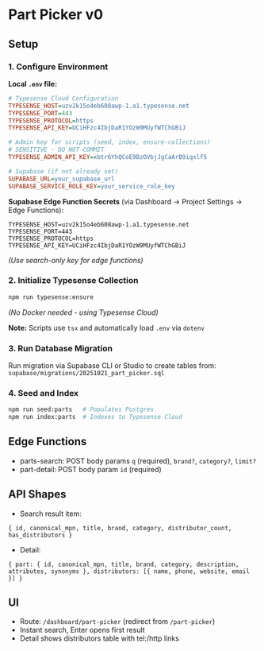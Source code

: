 # Part Picker v0

## Setup

### 1. Configure Environment

**Local `.env` file:**
```ini
# Typesense Cloud Configuration
TYPESENSE_HOST=uzv2k15o4eb608awp-1.a1.typesense.net
TYPESENSE_PORT=443
TYPESENSE_PROTOCOL=https
TYPESENSE_API_KEY=UCiHFzc4IbjDaR1YOzW9MUyfWTChGBiJ

# Admin key for scripts (seed, index, ensure-collections)
# SENSITIVE - DO NOT COMMIT
TYPESENSE_ADMIN_API_KEY=xbtr6YhQCoE9BzOVbjJgCaArB9iqxlf5

# Supabase (if not already set)
SUPABASE_URL=your_supabase_url
SUPABASE_SERVICE_ROLE_KEY=your_service_role_key
```

**Supabase Edge Function Secrets** (via Dashboard → Project Settings → Edge Functions):
```
TYPESENSE_HOST=uzv2k15o4eb608awp-1.a1.typesense.net
TYPESENSE_PORT=443
TYPESENSE_PROTOCOL=https
TYPESENSE_API_KEY=UCiHFzc4IbjDaR1YOzW9MUyfWTChGBiJ
```
*(Use search-only key for edge functions)*

### 2. Initialize Typesense Collection
```bash
npm run typesense:ensure
```
*(No Docker needed - using Typesense Cloud)*

**Note:** Scripts use `tsx` and automatically load `.env` via `dotenv`

### 3. Run Database Migration
Run migration via Supabase CLI or Studio to create tables from:
`supabase/migrations/20251021_part_picker.sql`

### 4. Seed and Index
```bash
npm run seed:parts   # Populates Postgres
npm run index:parts  # Indexes to Typesense Cloud
```

## Edge Functions
- parts-search: POST body params `q` (required), `brand?`, `category?`, `limit?`
- part-detail: POST body param `id` (required)

## API Shapes
- Search result item:
```
{ id, canonical_mpn, title, brand, category, distributor_count, has_distributors }
```
- Detail:
```
{ part: { id, canonical_mpn, title, brand, category, description, attributes, synonyms }, distributors: [{ name, phone, website, email }] }
```

## UI
- Route: `/dashboard/part-picker` (redirect from `/part-picker`)
- Instant search, Enter opens first result
- Detail shows distributors table with tel:/http links
